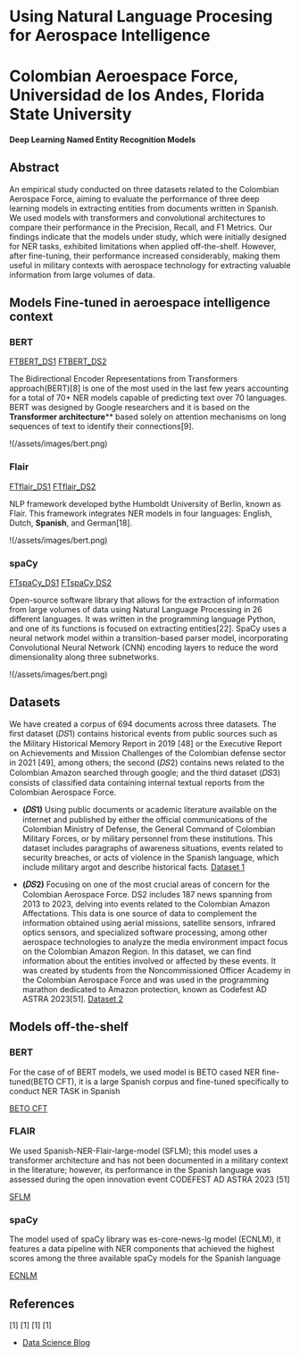 # Using Natural Language Procesing for Aerospace Intelligence

# Colombian Aeroespace Force, Universidad de los Andes, Florida State University

#### Deep Learning Named Entity Recognition Models 

## Abstract
An empirical study conducted on three datasets related to the Colombian
Aerospace Force, aiming to evaluate the performance of three deep learning models in extracting
entities from documents written in Spanish. We used models with transformers and convolutional
architectures to compare their performance in the Precision, Recall, and F1 Metrics. Our
findings indicate that the models under study, which were initially designed for NER tasks,
exhibited limitations when applied off-the-shelf. However, after fine-tuning, their performance
increased considerably, making them useful in military contexts with aerospace technology for
extracting valuable information from large volumes of data.

## Models Fine-tuned in aeroespace intelligence context

### BERT
[FTBERT_DS1](https://thesoftwaredesignlab.github.io)
[FTBERT_DS2](https://thesoftwaredesignlab.github.io)

The Bidirectional Encoder Representations from Transformers approach(BERT)[8] is one of the most used in the last few years accounting for a total of 70+ NER
models capable of predicting text over 70 languages. BERT was designed by Google researchers and it is based on the **Transformer architecture**** based solely on attention
mechanisms on long sequences of text to identify their connections[9].

!(/assets/images/bert.png)

### Flair
[FTflair_DS1](https://thesoftwaredesignlab.github.io)
[FTflair_DS2](https://thesoftwaredesignlab.github.io)

NLP framework developed bythe Humboldt University of Berlin, known as Flair. This framework integrates NER models in four languages: English, Dutch, **Spanish**, and German[18].

!(/assets/images/bert.png)

### spaCy
[FTspaCy_DS1](https://thesoftwaredesignlab.github.io)
[FTspaCy DS2](https://thesoftwaredesignlab.github.io)

Open-source software library that allows for the extraction of information from large volumes of data using Natural Language Processing in 26 different languages. It was written in the programming
language Python, and one of its functions is focused on extracting entities[22]. SpaCy uses a neural network model within a transition-based parser model, incorporating Convolutional Neural Network (CNN) encoding layers to reduce the word dimensionality along three subnetworks.

!(/assets/images/bert.png)

## Datasets
We have created a corpus of 694 documents across three datasets. The first dataset (𝐷𝑆1) contains historical events from public sources such as the Military Historical Memory Report in 2019 [48] or the Executive Report on Achievements and Mission Challenges of the Colombian defense sector in 2021 [49], among others; the second (𝐷𝑆2) contains news related to the Colombian Amazon searched through google; and the third dataset (𝐷𝑆3) consists of classified data containing internal textual reports from the Colombian Aerospace Force. 

-  **(𝐷𝑆1)** Using public documents or academic literature available on the internet and published by either the official communications of the Colombian Ministry of Defense, the General Command of
Colombian Military Forces, or by military personnel from these institutions. This dataset includes paragraphs of awareness situations, events related to security breaches, or acts of violence in the Spanish language, which include military argot and describe historical facts.
[Dataset 1](https://thesoftwaredesignlab.github.io)

-  **(𝐷𝑆2)** Focusing on one of the most crucial areas of concern for the Colombian Aerospace Force. DS2 includes 187 news spanning from 2013 to 2023, delving into events related to the Colombian Amazon Affectations. This data is one source of data to complement the information obtained using aerial missions, satellite sensors, infrared optics sensors, and specialized software processing, among other aerospace technologies to analyze the media environment impact focus on the Colombian Amazon Region. In this dataset, we can find information about the entities involved or affected by these events. It was created by students from the Noncommissioned Officer Academy in the Colombian Aerospace Force and was used in the programming marathon dedicated to Amazon protection, known as Codefest AD ASTRA 2023[51].
[Dataset 2](https://thesoftwaredesignlab.github.io)


## Models off-the-shelf

### BERT
For the case of of BERT models, we used model is BETO cased NER fine-tuned(BETO CFT), it is a large Spanish corpus and fine-tuned specifically to conduct NER TASK in Spanish

[BETO CFT](https://huggingface.co/dccuchile/bert-base-spanish-wwm-cased-finetuned-ner/commit/0cf7cc10bc005707fa8a70ba3739c7d1b50b2630)

### FLAIR
We used Spanish-NER-Flair-large-model (SFLM); this model uses a transformer architecture and has not been documented in a military context in the literature; however, its performance in the Spanish language was assessed during the open innovation event CODEFEST AD ASTRA 2023 [51]

[SFLM](https://thesoftwaredesignlab.github.io)

### spaCy
The model used of spaCy library was es-core-news-lg model (ECNLM), it features a data pipeline with NER components that achieved the highest scores among the three available spaCy models for the Spanish language 

[ECNLM](https://spacy.io/models/es)


## References
[1]
[1]
[1]
[1]


- [Data Science Blog](https://medium.com/@shawhin)
